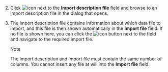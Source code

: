 <!-- markdownlint-disable-file MD041 MD029-->
2. Click ![icon][img1] next to the **Import description file** field and browse to an import description file in the dialog that opens.

3. The import description file contains information about which data file to import, and this file is then shown automatically in the **Import file** field. If no file is shown here, you can click the ![icon][img1] button next to the field and navigate to the required import file.

    > [!NOTE]
    > The import description and import file must contain the same number of columns. You cannot insert any file at will into the **Import file** field.

<!-- Referenced images -->
[img1]: ../../../../../../../common/icons/search-icon-black.png

